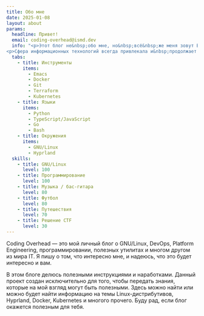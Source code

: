 ```yaml
---
title: Обо мне
date: 2025-01-08
layout: about
params:
  headline: Привет!
  email: coding-overhead@ismd.dev
  info: "<p>Этот блог не&nbsp;обо мне, но&nbsp;всё&nbsp;же меня зовут Владимир. Я&nbsp;работаю в&nbsp;крупной IT-компании и&nbsp;имею опыт разработки более 12&nbsp;лет, часть из&nbsp;которых занимался frontend-разработкой, затем больше увлёкся DevOps&rsquo;ом и&nbsp;Platform Engineering.</p>
<p>Сфера информационных технологий всегда привлекала и&nbsp;продолжает привлекать меня. Но&nbsp;кроме неё также есть и&nbsp;другие увлечения, которые можете увидеть слева.</p>"
  tabs:    
    - title: Инструменты
      items:
        - Emacs
        - Docker
        - Git
        - Terraform
        - Kubernetes
    - title: Языки
      items:
        - Python
        - TypeScript/JavaScript
        - Go
        - Bash
    - title: Окружения
      items:
        - GNU/Linux
        - Hyprland
  skills:
    - title: GNU/Linux
      level: 100
    - title: Программирование
      level: 100
    - title: Музыка / бас-гитара
      level: 80
    - title: Футбол
      level: 80
    - title: Путешествия
      level: 70
    - title: Решение CTF
      level: 30  
---
```


Coding Overhead&nbsp;&mdash; это мой личный блог о&nbsp;GNU/Linux, DevOps, Platform Engineering, программировании, полезных утилитах и&nbsp;многом другом из&nbsp;мира IT. Я&nbsp;пишу о&nbsp;том, что интересно мне, и&nbsp;надеюсь, что это будет интересно и&nbsp;вам.

В&nbsp;этом блоге делюсь полезными инструкциями и&nbsp;наработками. Данный проект создан исключительно для того, чтобы передать знания, которые на&nbsp;мой взгляд могут быть полезными. Здесь можно найти или можно будет найти информацию на&nbsp;темы Linux-дистрибутивов, Hyprland, Docker, Kubernetes и&nbsp;многого прочего. Буду рад, если блог окажется полезным для тебя.
